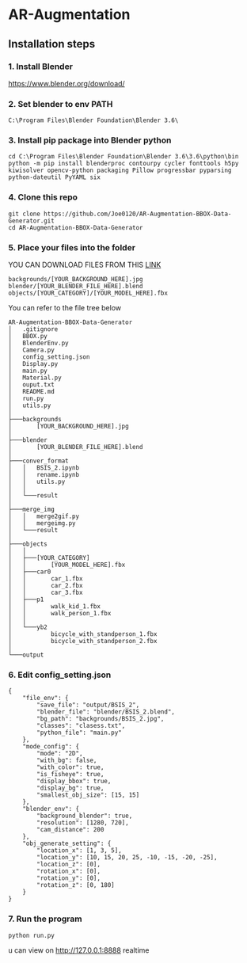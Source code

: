 # AR-Augmentation
## Installation steps
### 1. Install Blender
https://www.blender.org/download/

### 2. Set blender to env PATH
```
C:\Program Files\Blender Foundation\Blender 3.6\
```

### 3. Install pip package into Blender python
```cmd=
cd C:\Program Files\Blender Foundation\Blender 3.6\3.6\python\bin
python -m pip install blenderproc contourpy cycler fonttools h5py kiwisolver opencv-python packaging Pillow progressbar pyparsing python-dateutil PyYAML six
```

### 4. Clone this repo
```cmd=
git clone https://github.com/Joe0120/AR-Augmentation-BBOX-Data-Generator.git
cd AR-Augmentation-BBOX-Data-Generator
```

### 5. Place your files into the folder
YOU CAN DOWNLOAD FILES FROM THIS [LINK](#)
```
backgrounds/[YOUR_BACKGROUND_HERE].jpg
blender/[YOUR_BLENDER_FILE_HERE].blend
objects/[YOUR_CATEGORY]/[YOUR_MODEL_HERE].fbx
```
You can refer to the file tree below
```
AR-Augmentation-BBOX-Data-Generator
│   .gitignore
│   BBOX.py
│   BlenderEnv.py
│   Camera.py
│   config_setting.json
│   Display.py
│   main.py
│   Material.py
│   ouput.txt
│   README.md
│   run.py
│   utils.py
│   
├───backgrounds
│       [YOUR_BACKGROUND_HERE].jpg
│       
├───blender
│       [YOUR_BLENDER_FILE_HERE].blend
│       
├───conver_format
│   │   BSIS_2.ipynb
│   │   rename.ipynb
│   │   utils.py
│   │   
│   └───result
│           
├───merge_img
│   │   merge2gif.py
│   │   mergeimg.py
│   └───result
│           
├───objects
│   │       
│   ├───[YOUR_CATEGORY]
│   │       [YOUR_MODEL_HERE].fbx
│   ├───car0
│   │       car_1.fbx
│   │       car_2.fbx
│   │       car_3.fbx
│   ├───p1
│   │       walk_kid_1.fbx
│   │       walk_person_1.fbx
│   │       
│   └───yb2
│           bicycle_with_standperson_1.fbx
│           bicycle_with_standperson_2.fbx
│           
└───output
```

### 6. Edit config_setting.json
```json=
{
    "file_env": {
        "save_file": "output/BSIS_2",
        "blender_file": "blender/BSIS_2.blend",
        "bg_path": "backgrounds/BSIS_2.jpg",
        "classes": "clasess.txt",
        "python_file": "main.py"
    },
    "mode_config": {
        "mode": "2D",
        "with_bg": false,
        "with_color": true,
        "is_fisheye": true,
        "display_bbox": true,
        "display_bg": true,
        "smallest_obj_size": [15, 15]
    },
    "blender_env": {
        "background_blender": true,
        "resolution": [1280, 720],
        "cam_distance": 200
    },
    "obj_generate_setting": {
        "location_x": [1, 3, 5],
        "location_y": [10, 15, 20, 25, -10, -15, -20, -25],
        "location_z": [0],
        "rotation_x": [0],
        "rotation_y": [0],
        "rotation_z": [0, 180]
    }
}
```
### 7. Run the program
```cmd=
python run.py
```
u can view on http://127.0.0.1:8888 realtime
